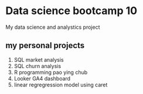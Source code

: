 # Data science bootcamp 10
My data science and analystics project

## my personal projects
1. SQL market analysis
2. SQL churn analysis
3. R programming pao ying chub
4. Looker GA4 dashboard
5. linear regregression model using caret
